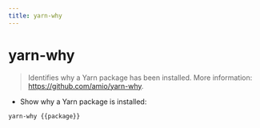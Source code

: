 ```yaml
---
title: yarn-why
---
```

# yarn-why

> Identifies why a Yarn package has been installed.
> More information: <https://github.com/amio/yarn-why>.

- Show why a Yarn package is installed:

`yarn-why {{package}}`
